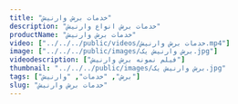 ```yaml
---
title: "خدمات برش وارنیش"
description: "خدمات برش انواع وارنیش"
productName: "خدمات برش وارنیش"
video: ["../../../public/videos/خدمات برش وارنیش.mp4"]
image: ["../../../public/images/برش وارنیش یک.jpg"]
videodescription: ["فیلم نمونه برش وارنیش"]
thumbnail: "../../../public/images/برش وارنیش یک.jpg"
tags: ["برش", "خدمات", "وارنیش"]
slug: "خدمات برش وارنیش"
---
```

